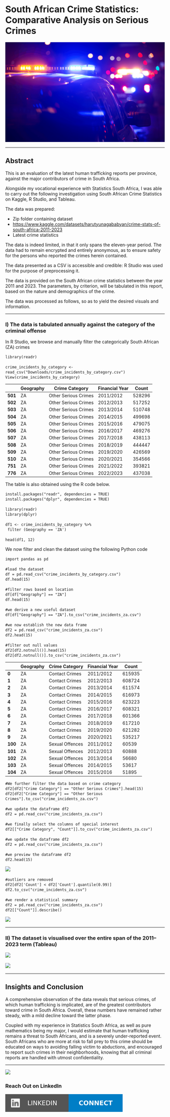 # South African Crime Statistics: Comparative Analysis on Serious Crimes

![](https://github.com/msizimkhize/-South-African-Crime-Statistics-Comparative-Analysis-Project/blob/main/IMG/SAPS.png?raw=true)

***
## Abstract
This is an evaluation of the latest human trafficking reports per province, against the major contributors of crime in South Africa.

Alongside my vocational experience with Statistics South Africa, I was able to carry out the following investigation using South African Crime Statistics on Kaggle, R Studio, and Tableau.

The data was prepared:

- Zip folder containing dataset
- https://www.kaggle.com/datasets/harutyunagababyan/crime-stats-of-south-africa-2011-2023
- Latest crime statistics

The data is indeed limited, in that it only spans the eleven-year period. The data had to remain encrypted and entirely anonymous, as to ensure safety for the persons who reported the crimes herein contained.

The data presented as a CSV is accessible and credible: R Studio was used for the purpose of preprocessing it.

The data is provided on the South African crime statistics between the year 2011 and 2023. The parameters, by criterion, will be tabulated in this report, based on the nature and demographics of the crime.

The data was processed as follows, so as to yield the desired visuals and information.
***
### I) The data is tabulated annually against the category of the criminal offense

In R Studio, we browse and manually filter the categorically South African (ZA) crimes

```
library(readr)

crime_incidents_by_category <- read_csv("Downloads/crime_incidents_by_category.csv")
View(crime_incidents_by_category) 
```
|     |Geography|Crime Category|Financial Year|Count|
|-----|-----|-----|-----|-----|
|**501**|ZA|Other Serious Crimes|2011/2012|528296|
|**502**|ZA|Other Serious Crimes|2012/2013|517252|
|**503**|ZA|Other Serious Crimes|2013/2014|510748|
|**504**|ZA|Other Serious Crimes|2014/2015|499698|
|**505**|ZA|Other Serious Crimes|2015/2016|479075|
|**506**|ZA|Other Serious Crimes|2016/2017|469276|
|**507**|ZA|Other Serious Crimes|2017/2018|438113|
|**508**|ZA|Other Serious Crimes|2018/2019|444447|
|**509**|ZA|Other Serious Crimes|2019/2020|426569|
|**510**|ZA|Other Serious Crimes|2020/2021|354566|
|**751**|ZA|Other Serious Crimes|2021/2022|393821|
|**776**|ZA|Other Serious Crimes|2022/2023|437038|

The table is also obtained using the R code below.
```
install.packages("readr", dependencies = TRUE)
install.packages("dplyr", dependencies = TRUE)

library(readr)
library(dplyr)

df1 <- crime_incidents_by_category %>%
 filter (Geography == 'ZA')

head(df1, 12)
```

We now filter and clean the dataset using the following Python code

```
import pandas as pd

#load the dataset
df = pd.read_csv("crime_incidents_by_category.csv")
df.head(15)

#filter rows based on location
df[df["Geography"] == "ZA"]
df.head(15)

#we derive a new useful dataset
df[df["Geography"] == "ZA"].to_csv("crime_incidents_za.csv")

#we now establish the new data frame
df2 = pd.read_csv("crime_incidents_za.csv")
df2.head(15)

#filter out null values
df2[df2.notnull()].head(15)
df2[df2.notnull()].to_csv("crime_incidents_za.csv")
```

|     |Geography|Crime Category|Financial Year|Count|
|-----|-----|-----|-----|-----|
|**0**|ZA|Contact Crimes|2011/2012|615935|
|**1**|ZA|Contact Crimes|2012/2013|608724|
|**2**|ZA|Contact Crimes|2013/2014|611574|
|**3**|ZA|Contact Crimes|2014/2015|616973|
|**4**|ZA|Contact Crimes|2015/2016|623223|
|**5**|ZA|Contact Crimes|2016/2017|608321|
|**6**|ZA|Contact Crimes|2017/2018|601366|
|**7**|ZA|Contact Crimes|2018/2019|617210|
|**8**|ZA|Contact Crimes|2019/2020|621282|
|**9**|ZA|Contact Crimes|2020/2021|535217|
|**100**|ZA|Sexual Offences|2011/2012|60539|
|**101**|ZA|Sexual Offences|2012/2013|60888|
|**102**|ZA|Sexual Offences|2013/2014|56680|
|**103**|ZA|Sexual Offences|2014/2015|53617|
|**104**|ZA|Sexual Offences|2015/2016|51895|

```
#We further filter the data based on crime category
df2[df2["Crime Category"] == "Other Serious Crimes"].head(15)
df2[df2["Crime Category"] == "Other Serious Crimes"].to_csv("crime_incidents_za.csv")

#we update the dataframe df2
df2 = pd.read_csv("crime_incidents_za.csv")

#we finally select the columns of special interest
df2[["Crime Category", "Count"]].to_csv("crime_incidents_za.csv")

#we update the dataframe df2
df2 = pd.read_csv("crime_incidents_za.csv")

#we preview the dataframe df2
df2.head(15)
```
![](https://github.com/msizimkhize/South-African-Crime-Statistics-Comparative-Analysis-Project/blob/main/IMG/7_04_08_42.png?raw=true)

```
#outliers are removed
df2[df2['Count'] < df2['Count'].quantile(0.99)]
df2.to_csv("crime_incidents_za.csv")

#we render a statistical summary
df2 = pd.read_csv("crime_incidents_za.csv")
df2[["Count"]].describe()
```

![](https://github.com/msizimkhize/South-African-Crime-Statistics-Comparative-Analysis-Project/blob/main/IMG/400989899-80a272bb-5e37-4cd4-8508-3efaa0c59279.png?raw=true)

***
### II) The dataset is visualised over the entire span of the 2011–2023 term (**Tableau**)

![](https://github.com/msizimkhize/South-African-Crime-Statistics-Comparative-Analysis-Project/blob/main/IMG/1_mhBaXiczppWcKm6kfXsUog.png?raw=true)

![](https://github.com/msizimkhize/South-African-Crime-Statistics-Comparative-Analysis-Project/blob/main/IMG/1_6GeFBiJhKD6OGksRE1rSYw.png?raw=true)
***
## Insights and Conclusion

A comprehensive observation of the data reveals that serious crimes, of which human trafficking is implicated, are of the greatest contributors toward crime in South Africa. Overall, these numbers have remained rather steady, with a mild decline toward the latter phase.

Coupled with my experience in Statistics South Africa, as well as pure mathematics being my major, I would estimate that human trafficking remains a threat to South Africans, and is a severely under-reported event. South Africans who are more at risk to fall prey to this crime should be educated on ways to avoiding falling victim to abductions, and encouraged to report such crimes in their neighborhoods, knowing that all criminal reports are handled with utmost confidentiality.
***

![](https://github.com/msizimkhize/South-African-Crime-Statistics-Comparative-Analysis-Project/blob/main/IMG/F7379CRZGZ4Z.jpeg?raw=true)

### Reach Out on LinkedIn

[![](https://raw.githubusercontent.com/msizimkhize/-South-African-Crime-Statistics-Comparative-Analysis-Project/1f3d9ebec740ae97c9ac54fcd63315042bd8cc68/IMG/68747470733a2f2f696d672e736869656c64732e696f2f62616467652f4c696e6b6564496e2d436f6e6e6563742d626c75653f7374796c653d666f722d7468652d6261646765266c6f676f3d6c696e6b6564696e.svg)](https://www.linkedin.com/in/msizimkhize/)
